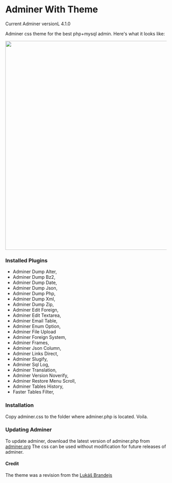 Adminer With Theme
=====================

Current Adminer versionL 4.1.0

Adminer css theme for the best php+mysql admin. Here's what it looks like:

<img src="http://pappu687.github.io/screenshots/adminer-screenshot.png" width="650px" />

### Installed Plugins
- Adminer Dump Alter,
- Adminer Dump Bz2,
- Adminer Dump Date,
- Adminer Dump Json,
- Adminer Dump Php,
- Adminer Dump Xml,
- Adminer Dump Zip,
- Adminer Edit Foreign,
- Adminer Edit Textarea,
- Adminer Email Table,
- Adminer Enum Option,
- Adminer File Upload
- Adminer Foreign System,
- Adminer Frames,
- Adminer Json Column,
- Adminer Links Direct,
- Adminer Slugify,
- Adminer Sql Log,
- Adminer Translation,
- Adminer Version Noverify,
- Adminer Restore Menu Scroll,
- Adminer Tables History,
- Faster Tables Filter,

### Installation
Copy adminer.css to the folder where adminer.php is located. Voila.

### Updating Adminer

To update adminer, download the latest version of adminer.php from [adminer.org][1] The css can be used without modification for future releases of adminer.



#### Credit
The theme was a revision from the [Lukáš Brandejs][2] 

  [1]: http://www.adminer.org
  [2]: https://raw.githubusercontent.com/vrana/adminer/master/designs/ng9/adminer.css
